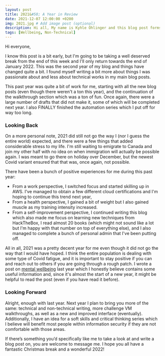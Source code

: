 ```yaml
---
layout: post
title: 2021&#58; A Year in Review 
date: 2021-12-07 12:00:00 +0200
img: 2021.jpg # Add image post (optional)
description: Hi all, My name is Kyhle Öhlinger and this blog post forms part of my personal blog. If you enjoy any of the posts, feel free to reach out and let me know :) 
tags: [Wellbeing, Non-Technical]
---
```


Hi everyone,

I know this post is a bit early, but I'm going to be taking a well deserved break from the end of this week and I'll only return towards the end of January 2022. This was the second year of my blog and things have changed quite a bit. I found myself writing a bit more about things I was passionate about and less about technical works in my main blog posts.

This past year was quite a bit of work for me, starting with all the new blog posts (even though there weren't a ton this year), and the continuation of the walkthrough section which was a ton of fun. Once again, there were a large number of drafts that did not make it, some of which will be completed next year. I also FINALLY finished the automation series which I put off for way too long. 

### Looking Back

On a more personal note, 2021 did still not go the way I (nor I guess the entire world) expected, and there were a few things that added considerable stress to my life. I'm still waiting to emigrate to Canada and join my other half with no idea on when immigration will actually be possible again. I was meant to go there on holiday over December, but the newest Covid variant ensured that that was, once again, not possible.

There have been a bunch of positive experiences for me during this past year:
* From a work perspective, I switched focus and started skilling up in AWS. I've managed to obtain a few different cloud certifications and I'm hoping to continue this trend next year, 
* From a health perspective, I gained a bit of weight but I also gained muscle as my training intensity increased. 
* From a self-improvement perspective, I continued writing this blog which also made me focus on learning new techniques from HackTheBox, I read almost 20 books (which might not sound like a lot but I'm happy with that number on top of everything else), and I also managed to complete a bunch of personal admin that I've been putting off. 

All in all, 2021 was a pretty decent year for me even though it did not go the way that I would have hoped. I think the entire population is dealing with some type of Covid fatigue, and it is important to stay positive if you can and reach out to others if you are going through a rough patch. I wrote a post on [mental wellbeing](https://ohlinger.co/mental-wellbeing/) last year which I honestly believe contains some useful information and, since it's almost the start of a new year, it might be helpful to read the post (even if you have read it before).

### Looking Forward

Alright, enough with last year. Next year I plan to bring you more of the same: technical and non-technical writing, more challenge VM walkthroughs, as well as a new and improved interface (eventually). Additionally, I have an idea for a soft skills and critical thinking series which I believe will benefit most people within information security if they are not comfortable with those areas. 

If there’s something you’d specifically like me to take a look at and write a blog post on, you are welcome to message me. I hope you all have a fantastic Christmas break and a wonderful 2022!
